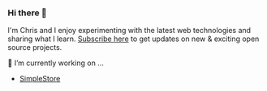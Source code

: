 ### Hi there 👋


I'm Chris and I enjoy experimenting with the latest web technologies and sharing what I learn. [Subscribe here](http://eepurl.com/gntUvf) to get updates on new & exciting open source projects.

🔭 I’m currently working on ...
- [SimpleStore](https://github.com/chrisdiana/simplestore)


<!--
- 🔭 I’m currently working on ...
- 🌱 I’m currently learning ...
- 👯 I’m looking to collaborate on ...
- 🤔 I’m looking for help with ...
- 💬 Ask me about ...
- 📫 How to reach me: ...
- 😄 Pronouns: ...
- ⚡ Fun fact: ...

📫 Find me:
-->
